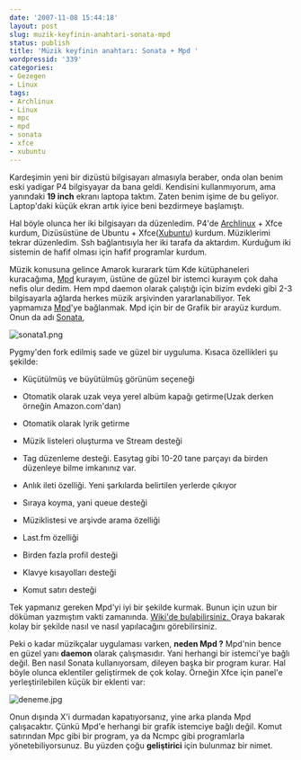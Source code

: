 ```yaml
---
date: '2007-11-08 15:44:18'
layout: post
slug: muzik-keyfinin-anahtari-sonata-mpd
status: publish
title: 'Müzik keyfinin anahtarı: Sonata + Mpd '
wordpressid: '339'
categories:
- Gezegen
- Linux
tags:
- Archlinux
- Linux
- mpc
- mpd
- sonata
- xfce
- xubuntu
---
```


Kardeşimin yeni bir dizüstü bilgisayarı almasıyla beraber, onda olan benim eski yadigar P4 bilgisyayar da bana geldi. Kendisini kullanmıyorum, ama yanındaki **19 inch** ekranı laptopa taktım. Zaten benim işime de bu geliyor. Laptop'daki küçük ekran artık iyice beni bezdirmeye başlamıştı. 

Hal böyle olunca her iki bilgisayarı da düzenledim. P4'de [Archlinux](http://www.archlinux.org) + Xfce kurdum, Dizüsüstüne de Ubuntu + Xfce([Xubuntu](http://www.xubuntu.org/)) kurdum. Müziklerimi tekrar düzenledim. Ssh bağlantısıyla her iki tarafa da aktardım. Kurduğum iki sistemin de hafif olması için hafif programlar kurdum. 

Müzik konusuna gelince Amarok kurarark tüm Kde kütüphaneleri kuracağıma, [Mpd](http://www.musicpd.org/) kurayım, üstüne de güzel bir istemci kurayım çok daha nefis olur dedim. Hem mpd daemon olarak çalıştığı için bizim evdeki gibi 2-3 bilgisayarla ağlarda herkes müzik arşivinden yararlanabiliyor. Tek yapmamıza [Mpd](http://www.musicpd.org/)'ye bağlanmak. Mpd için bir de Grafik bir arayüz kurdum. Onun da adı [Sonata](http://sonata.berlios.de/), 

![sonata1.png](http://blog.arsln.org/image/sonata1.png)

Pygmy'den fork edilmiş sade ve güzel bir uyguluma. Kısaca özellikleri şu şekilde:





	
  * Küçütülmüş ve büyütülmüş görünüm seçeneği


	
  * Otomatik olarak uzak veya yerel albüm kapağı getirme(Uzak derken örneğin Amazon.com'dan)


	
  * Otomatik olarak lyrik getirme


	
  * Müzik listeleri oluşturma ve Stream desteği


	
  * Tag düzenleme desteği. Easytag gibi 10-20 tane parçayı da birden düzenleye bilme imkanınız var.


	
  * Anlık ileti özelliği. Yeni şarkılarda belirtilen yerlerde çıkıyor


	
  * Sıraya koyma, yani queue desteği


	
  * Müziklistesi ve arşivde arama özelliği


	
  * Last.fm özelliği


	
  * Birden fazla profil desteği


	
  * Klavye kısayolları desteği


	
  * Komut satırı desteği





Tek yapmanız gereken Mpd'yi iyi bir şekilde kurmak. Bunun için uzun bir döküman yazmıştım vakti zamanında. [Wiki'de bulabilirsiniz. ](http://wiki.linux-sevenler.org/index.php/Mpd) Oraya bakarak kolay bir şekilde nasıl ve nasıl yapılacağını görebilirsiniz. 

Peki o kadar müzikçalar uygulaması varken, **neden Mpd ?** Mpd'nin bence en güzel yanı **daemon** olarak çalışmasıdır. Yani herhangi bir istemci'ye bağlı değil. Ben nasıl Sonata kullanıyorsam, dileyen başka bir program kurar. Hal böyle olunca eklentiler geliştirmek de çok kolay. Örneğin Xfce için panel'e yerleştirilebilen küçük bir eklenti var:

![deneme.jpg](http://blog.arsln.org/image/deneme.jpg)

Onun dışında X'i durmadan kapatıyorsanız, yine arka planda Mpd çalışacaktır. Çünkü Mpd'e herhangi bir grafik istemciye bağlı değil.  Komut satırından Mpc gibi bir program, ya da Ncmpc gibi programlarla yönetebiliyorsunuz.
Bu yüzden çoğu **geliştirici** için bulunmaz bir nimet.


